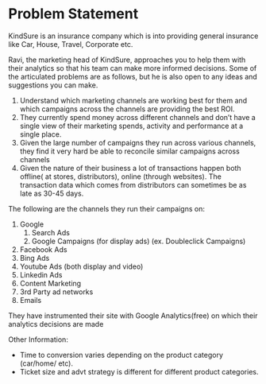 # Problem Statement

KindSure is an insurance company which is into providing general insurance like Car, House, Travel, Corporate etc.

Ravi, the marketing head of KindSure, approaches you to help them with their analytics so that his team can make more informed decisions. Some of the articulated problems are as follows, but he is also open to any ideas and suggestions you can make.

1. Understand which marketing channels are working best for them and which campaigns across the channels are providing the best ROI.
1. They currently spend money across different channels and don’t have a single view of their marketing spends, activity and performance at a single place.
1. Given the large number of campaigns they run across various channels, they find it very hard be able to reconcile similar campaigns across channels
1. Given the nature of their business a lot of transactions happen both offline( at stores, distributors), online (through websites). The transaction data which comes from distributors can sometimes be as late as 30-45 days.

The following are the channels they run their campaigns on:

1. Google
   1. Search Ads
   2. Google Campaigns (for display ads) (ex. Doubleclick Campaigns)
1. Facebook Ads
1. Bing Ads
1. Youtube Ads (both display and video)
1. Linkedin Ads
1. Content Marketing
1. 3rd Party ad networks
1. Emails

They have instrumented their site with Google Analytics(free) on which their analytics decisions are made

Other Information:

* Time to conversion varies depending on the product category (car/home/ etc).
* Ticket size and advt strategy is different for different product categories.

